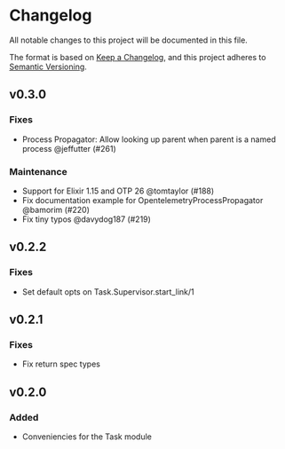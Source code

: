 # Changelog

All notable changes to this project will be documented in this file.

The format is based on [Keep a Changelog](https://keepachangelog.com/en/1.0.0/),
and this project adheres to [Semantic Versioning](https://semver.org/spec/v2.0.0.html).

## v0.3.0

### Fixes

- Process Propagator: Allow looking up parent when parent is a named process @jeffutter (#261)

### Maintenance

- Support for Elixir 1.15 and OTP 26 @tomtaylor (#188)
- Fix documentation example for OpentelemetryProcessPropagator @bamorim (#220)
- Fix tiny typos @davydog187 (#219)

## v0.2.2
  
### Fixes
  
- Set default opts on Task.Supervisor.start_link/1

## v0.2.1
  
### Fixes
  
- Fix return spec types

## v0.2.0
  
### Added
  
- Conveniencies for the Task module

